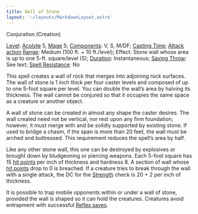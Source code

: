 ```yaml
---
title: Wall of Stone
layout: '~/layouts/MarkdownLayout.astro'
---
```

Conjuration (Creation)

[Level](/modern.d20.srd/fx/level):
[Acolyte](/modern.d20.srd/classes/advanced/acolyte) 5,
[Mage](/modern.d20.srd/classes/advanced/mage) 5;
[Components](/modern.d20.srd/fx/components): V, S, M/DF; [Casting Time](/modern.d20.srd/fx/casting.time); [Attack action](/modern.d20.srd/combat/attack.actions)
[Range](/modern.d20.srd/fx/range): Medium (100 ft. + 10 ft./level); Effect:
Stone wall whose area is up to one 5-ft. square/level (S);
[Duration](/modern.d20.srd/fx/duration): Instantaneous; [Saving Throw](/modern.d20.srd/basics/saving.throws): See text; [Spell Resistance](/modern.d20.srd/special.abilities/spell.resistance): No

This spell creates a wall of rock that merges into adjoining rock surfaces.
The wall of stone is 1 inch thick per four caster levels and composed of up to
one 5-foot square per level. You can double the wall’s area by halving its
thickness. The wall cannot be conjured so that it occupies the same space as a
creature or another object.

A wall of stone can be created in almost any shape the caster desires. The
wall created need not be vertical, nor rest upon any firm foundation; however,
it must merge with and be solidly supported by existing stone. If used to
bridge a chasm, if the span is more than 20 feet, the wall must be arched and
buttressed. This requirement reduces the spell’s area by half.

Like any other stone wall, this one can be destroyed by explosives or brought
down by bludgeoning or piercing weapons. Each 5-foot square has 15 [hit points](/modern.d20.srd/combat/hit.points) per inch of thickness and hardness
8. A section of wall whose [hit points](/modern.d20.srd/combat/hit.points)
drop to 0 is breached. If a creature tries to break through the wall with a
single attack, the DC for the
[Strength](/modern.d20.srd/basics/ability.scores) check is 20 + 2 per inch of
thickness.

It is possible to trap mobile opponents within or under a wall of stone,
provided the wall is shaped so it can hold the creatures. Creatures avoid
entrapment with successful [Reflex saves](/modern.d20.srd/basics/saving.throws).

